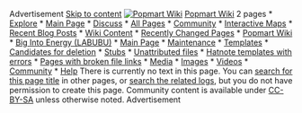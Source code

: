 Advertisement [Skip to content](https://popmart.fandom.com/wiki/Labubu#page-header) [![Popmart Wiki](https://static.wikia.nocookie.net/popmart/images/e/e6/Site-logo.png/revision/latest?cb=20250715232932)](https://popmart.fandom.com/) [Popmart Wiki](https://popmart.fandom.com/) 2 pages * [Explore](https://popmart.fandom.com/wiki/Labubu#) * [Main Page](https://popmart.fandom.com/wiki/Popmart_Wiki) * [Discuss](https://popmart.fandom.com/f) * [All Pages](https://popmart.fandom.com/wiki/Special:AllPages) * [Community](https://popmart.fandom.com/wiki/Special:Community) * [Interactive Maps](https://popmart.fandom.com/wiki/Special:AllMaps) * [Recent Blog Posts](https://popmart.fandom.com/Blog:Recent_posts) * [Wiki Content](https://popmart.fandom.com/wiki/Labubu#) * [Recently Changed Pages](https://popmart.fandom.com/wiki/Labubu#) * [Popmart Wiki](https://popmart.fandom.com/wiki/Popmart_Wiki) * [Big Into Energy (LABUBU)](https://popmart.fandom.com/wiki/Big_Into_Energy_\(LABUBU\)) * [Main Page](https://popmart.fandom.com/wiki/Main_Page) * [Maintenance](https://popmart.fandom.com/wiki/Category:Maintenance) * [Templates](https://popmart.fandom.com/wiki/Category:Templates) * [Candidates for deletion](https://popmart.fandom.com/wiki/Category:Candidates_for_deletion) * [Stubs](https://popmart.fandom.com/wiki/Category:Stubs) * [Unattributed files](https://popmart.fandom.com/wiki/Category:Unattributed_files) * [Hatnote templates with errors](https://popmart.fandom.com/wiki/Category:Hatnote_templates_with_errors) * [Pages with broken file links](https://popmart.fandom.com/wiki/Category:Pages_with_broken_file_links) * [Media](https://popmart.fandom.com/wiki/Category:Media) * [Images](https://popmart.fandom.com/wiki/Category:Images) * [Videos](https://popmart.fandom.com/wiki/Category:Videos) * [Community](https://popmart.fandom.com/wiki/Labubu#) * [Help](https://popmart.fandom.com/wiki/Help:Contents) There is currently no text in this page. You can [search for this page title](https://popmart.fandom.com/wiki/Special:Search/Labubu "Special:Search/Labubu") in other pages, or [search the related logs](https://popmart.fandom.com/wiki/Special:Log?page=Labubu), but you do not have permission to create this page. Community content is available under [CC-BY-SA](https://www.fandom.com/licensing) unless otherwise noted. Advertisement